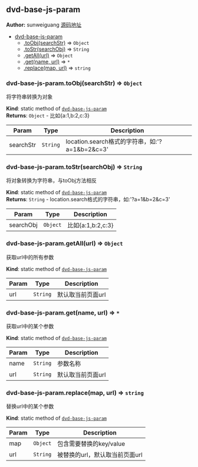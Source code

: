 <a name="module_dvd-base-js-param"></a>

## dvd-base-js-param
**Author:** sunweiguang [源码地址](http://gitlab.rd.vyohui.com/FE-Base/dvd-base-js-param.git)  

* [dvd-base-js-param](#module_dvd-base-js-param)
    * [.toObj(searchStr)](#module_dvd-base-js-param.toObj) ⇒ <code>Object</code>
    * [.toStr(searchObj)](#module_dvd-base-js-param.toStr) ⇒ <code>String</code>
    * [.getAll(url)](#module_dvd-base-js-param.getAll) ⇒ <code>Object</code>
    * [.get(name, url)](#module_dvd-base-js-param.get) ⇒ <code>\*</code>
    * [.replace(map, url)](#module_dvd-base-js-param.replace) ⇒ <code>string</code>

<a name="module_dvd-base-js-param.toObj"></a>

### dvd-base-js-param.toObj(searchStr) ⇒ <code>Object</code>
将字符串转换为对象

**Kind**: static method of <code>[dvd-base-js-param](#module_dvd-base-js-param)</code>  
**Returns**: <code>Object</code> - 比如{a:1,b:2,c:3}  

| Param | Type | Description |
| --- | --- | --- |
| searchStr | <code>String</code> | location.search格式的字符串，如:'?a=1&b=2&c=3' |

<a name="module_dvd-base-js-param.toStr"></a>

### dvd-base-js-param.toStr(searchObj) ⇒ <code>String</code>
将对象转换为字符串，与toObj方法相反

**Kind**: static method of <code>[dvd-base-js-param](#module_dvd-base-js-param)</code>  
**Returns**: <code>String</code> - location.search格式的字符串，如:'?a=1&b=2&c=3'  

| Param | Type | Description |
| --- | --- | --- |
| searchObj | <code>Object</code> | 比如{a:1,b:2,c:3} |

<a name="module_dvd-base-js-param.getAll"></a>

### dvd-base-js-param.getAll(url) ⇒ <code>Object</code>
获取url中的所有参数

**Kind**: static method of <code>[dvd-base-js-param](#module_dvd-base-js-param)</code>  

| Param | Type | Description |
| --- | --- | --- |
| url | <code>String</code> | 默认取当前页面url |

<a name="module_dvd-base-js-param.get"></a>

### dvd-base-js-param.get(name, url) ⇒ <code>\*</code>
获取url中的某个参数

**Kind**: static method of <code>[dvd-base-js-param](#module_dvd-base-js-param)</code>  

| Param | Type | Description |
| --- | --- | --- |
| name | <code>String</code> | 参数名称 |
| url | <code>String</code> | 默认取当前页面url |

<a name="module_dvd-base-js-param.replace"></a>

### dvd-base-js-param.replace(map, url) ⇒ <code>string</code>
替换url中的某个参数

**Kind**: static method of <code>[dvd-base-js-param](#module_dvd-base-js-param)</code>  

| Param | Type | Description |
| --- | --- | --- |
| map | <code>Object</code> | 包含需要替换的key/value |
| url | <code>String</code> | 被替换的url，默认取当前页面url |

